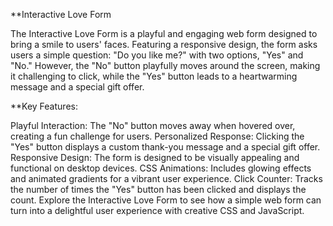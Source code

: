 **Interactive Love Form

The Interactive Love Form is a playful and engaging web form designed to bring a smile to users' faces. Featuring a responsive design, the form asks users a simple question: "Do you like me?" with two options, "Yes" and "No." However, the "No" button playfully moves around the screen, making it challenging to click, while the "Yes" button leads to a heartwarming message and a special gift offer.

**Key Features:

Playful Interaction: The "No" button moves away when hovered over, creating a fun challenge for users.
Personalized Response: Clicking the "Yes" button displays a custom thank-you message and a special gift offer.
Responsive Design: The form is designed to be visually appealing and functional on desktop devices.
CSS Animations: Includes glowing effects and animated gradients for a vibrant user experience.
Click Counter: Tracks the number of times the "Yes" button has been clicked and displays the count.
Explore the Interactive Love Form to see how a simple web form can turn into a delightful user experience with creative CSS and JavaScript.
